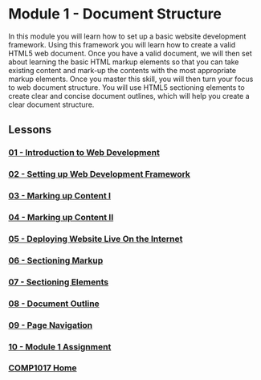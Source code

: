 # Module 1 - Document Structure
In this module you will learn how to set up a basic website development framework. Using this framework you will learn how to create a  valid HTML5 web document. Once you have a valid document, we will then set about learning the basic HTML markup elements so that you can take existing content and mark-up the contents with the most appropriate markup elements. Once you master this skill, you will then turn your focus to web document structure. You will use HTML5 sectioning elements to create clear and concise document outlines, which will help you create a clear document structure.

## Lessons

### [01 - Introduction to Web Development](01_introduction/README.md)

### [02 - Setting up Web Development Framework](02_framework/README.md)

### [03 - Marking up Content I](03_markup_1/README.md)

### [04 - Marking up Content II](04_markup_2/README.md)

### [05 - Deploying Website Live On the Internet](05_deployment/README.md)

### [06 - Sectioning Markup](06_sectioning_markup/README.md)

### [07 - Sectioning Elements](07_sectioning_elements/README.md)

### [08 - Document Outline](08_doc_outline/README.md)

### [09 - Page Navigation](09_page_nav/README.md)

### [10 - Module 1 Assignment](10-module1-assignment/README.md)

### [COMP1017 Home](../comp1017.md)